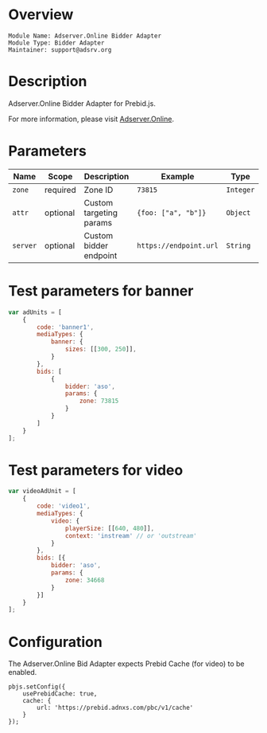 # Overview

```
Module Name: Adserver.Online Bidder Adapter
Module Type: Bidder Adapter
Maintainer: support@adsrv.org
```

# Description

Adserver.Online Bidder Adapter for Prebid.js.

For more information, please visit [Adserver.Online](https://adserver.online).

# Parameters

| Name      | Scope    | Description             | Example                | Type       |
|-----------|----------|-------------------------|------------------------|------------|
| `zone`    | required | Zone ID                 | `73815`                | `Integer`  |
| `attr`    | optional | Custom targeting params | `{foo: ["a", "b"]}`    | `Object`   |
| `server`  | optional | Custom bidder endpoint  | `https://endpoint.url` | `String`   |

# Test parameters for banner
```js
var adUnits = [
    {
        code: 'banner1',
        mediaTypes: {
            banner: {
                sizes: [[300, 250]],
            }
        },
        bids: [
            {
                bidder: 'aso',
                params: {
                    zone: 73815
                }
            }
        ]
    }
];
```

# Test parameters for video
```js
var videoAdUnit = [
    {
        code: 'video1',
        mediaTypes: {
            video: {
                playerSize: [[640, 480]],
                context: 'instream' // or 'outstream'
            }
        },
        bids: [{
            bidder: 'aso',
            params: {
                zone: 34668
            }
        }]
    }
];
```

# Configuration

The Adserver.Online Bid Adapter expects Prebid Cache (for video) to be enabled.

```
pbjs.setConfig({
    usePrebidCache: true,
    cache: {
        url: 'https://prebid.adnxs.com/pbc/v1/cache'
    }
});
```
